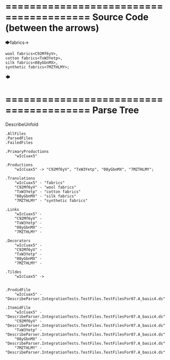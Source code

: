 ========================================
Source Code (between the arrows)
========================================

🡆fabrics<wIcCuax5>->

    wool fabrics<C92Mf6yV>,
    cotton fabrics<TxW3Yetp>,
    silk fabrics<08yGbnMX>,
    synthetic fabrics<7MZTHLMY>;
🡄

========================================
Parse Tree
========================================
DescribeUnfold

    .AllFiles
    .ParsedFiles
    .FailedFiles

    .PrimaryProductions
        "wIcCuax5" 

    .Productions
        "wIcCuax5" -> "C92Mf6yV", "TxW3Yetp", "08yGbnMX", "7MZTHLMY";

    .Translations
        "wIcCuax5" - "fabrics"
        "C92Mf6yV" - "wool fabrics"
        "TxW3Yetp" - "cotton fabrics"
        "08yGbnMX" - "silk fabrics"
        "7MZTHLMY" - "synthetic fabrics"

    .Links
        "wIcCuax5" - 
        "C92Mf6yV" - 
        "TxW3Yetp" - 
        "08yGbnMX" - 
        "7MZTHLMY" - 

    .Decorators
        "wIcCuax5" - 
        "C92Mf6yV" - 
        "TxW3Yetp" - 
        "08yGbnMX" - 
        "7MZTHLMY" - 

    .Tildes
        "wIcCuax5" -> 


    .ProdidFile
        "wIcCuax5" - "DescribeParser.IntegrationTests.TestFiles.TestFilesFor07.A_basic4.ds"

    .ItemidFile
        "wIcCuax5" - "DescribeParser.IntegrationTests.TestFiles.TestFilesFor07.A_basic4.ds"
        "C92Mf6yV" - "DescribeParser.IntegrationTests.TestFiles.TestFilesFor07.A_basic4.ds"
        "TxW3Yetp" - "DescribeParser.IntegrationTests.TestFiles.TestFilesFor07.A_basic4.ds"
        "08yGbnMX" - "DescribeParser.IntegrationTests.TestFiles.TestFilesFor07.A_basic4.ds"
        "7MZTHLMY" - "DescribeParser.IntegrationTests.TestFiles.TestFilesFor07.A_basic4.ds"

